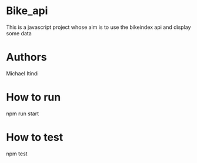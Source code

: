 # Bike_api
This is a javascript project whose aim is to use the bikeindex api and display some data 

# Authors 
Michael Itindi

# How to run
 npm run start

# How to test

 npm test


